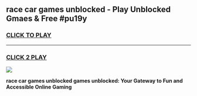 
## race car games unblocked - Play Unblocked Gmaes & Free #pu19y
<h3>
<a href="https://premium.freeplayer.one?title=race_car_games_unblocked&ref=01M">CLICK TO PLAY</a></h3>
<hr>

<h3>
<a href="https://premium.freeplayer.one?title=race_car_games_unblocked&ref=01M">CLICK 2 PLAY</a>
  
</h3>

<a href="https://premium.freeplayer.one?title=race_car_games_unblocked&ref=01M"><img src="https://clearcache.store/games.png"></a>


**race car games unblocked games unblocked: Your Gateway to Fun and Accessible Online Gaming**

